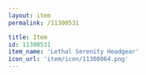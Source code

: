 ```yaml
---
layout: item
permalink: /11300531

title: Item
id: 11300531
item_name: 'Lethal Serenity Headgear'
icon_url: 'item/icon/11300064.png'
---
```

